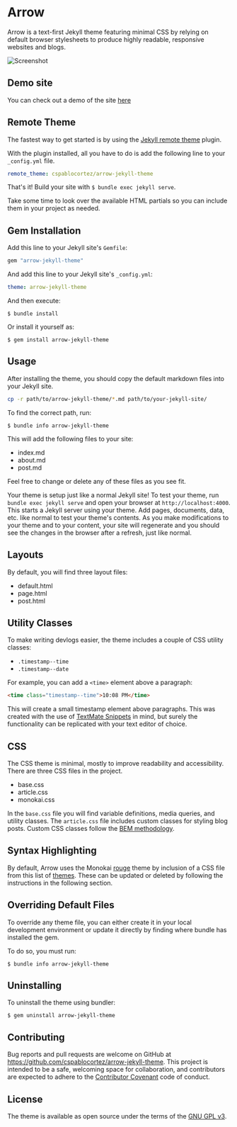 # Arrow

Arrow is a text-first Jekyll theme featuring minimal CSS by relying on default browser stylesheets to produce highly readable, responsive websites and blogs.

![Screenshot](https://i.ibb.co/CQsKPk8/2025-01-23-06-37-08-localhost-4aee2ad31133.png)

## Demo site

You can check out a demo of the site [here](https://cspablocortez.github.io/arrow-jekyll-theme/)

## Remote Theme

The fastest way to get started is by using the [Jekyll remote theme](https://github.com/benbalter/jekyll-remote-theme) plugin.

With the plugin installed, all you have to do is add the following line to your `_config.yml` file.

```yaml
remote_theme: cspablocortez/arrow-jekyll-theme
```

That's it! Build your site with `$ bundle exec jekyll serve`.

Take some time to look over the available HTML partials so you can include them in your project as needed.


## Gem Installation

Add this line to your Jekyll site's `Gemfile`:

```ruby
gem "arrow-jekyll-theme"
```

And add this line to your Jekyll site's `_config.yml`:

```yaml
theme: arrow-jekyll-theme
```

And then execute:

    $ bundle install

Or install it yourself as:

    $ gem install arrow-jekyll-theme

## Usage

After installing the theme, you should copy the default markdown files into your Jekyll site.

```bash
cp -r path/to/arrow-jekyll-theme/*.md path/to/your-jekyll-site/
```

To find the correct path, run:

```shell
$ bundle info arrow-jekyll-theme 
```

This will add the following files to your site:

- index.md
- about.md
- post.md

Feel free to change or delete any of these files as you see fit.

Your theme is setup just like a normal Jekyll site! To test your theme, run `bundle exec jekyll serve` and open your browser at `http://localhost:4000`. This starts a Jekyll server using your theme. Add pages, documents, data, etc. like normal to test your theme's contents. As you make modifications to your theme and to your content, your site will regenerate and you should see the changes in the browser after a refresh, just like normal.

## Layouts

By default, you will find three layout files:

- default.html
- page.html
- post.html


## Utility Classes

To make writing devlogs easier, the theme includes a couple of CSS utility classes:

- `.timestamp--time`
- `.timestamp--date`

For example, you can add a `<time>` element above a paragraph:
    
```html
<time class="timestamp--time">10:08 PM</time>
```

This will create a small timestamp element above paragraphs. This was created with the use of [TextMate Snippets](https://macromates.com/textmate/manual/snippets) in mind, but surely the functionality can be replicated with your text editor of choice.

## CSS

The CSS theme is minimal, mostly to improve readability and accessibility. There are three CSS files in the project.

- base.css
- article.css
- monokai.css

In the `base.css` file you will find variable definitions, media queries, and utility classes. The `article.css` file includes custom classes for styling blog posts. Custom CSS classes follow the [BEM methodology](https://en.bem.info/methodology/css/).

## Syntax Highlighting

By default, Arrow uses the Monokai [rouge](https://github.com/rouge-ruby/rouge) theme by inclusion of a CSS file from this list of [themes](https://github.com/brazacz/rouge-themes). These can be updated or deleted by following the instructions in the following section.

## Overriding Default Files

To override any theme file, you can either create it in your local development environment or update it directly by finding where bundle has installed the gem.

To do so, you must run:

```shell
$ bundle info arrow-jekyll-theme 
```

## Uninstalling 

To uninstall the theme using bundler:

```shell
$ gem uninstall arrow-jekyll-theme
```

## Contributing

Bug reports and pull requests are welcome on GitHub at https://github.com/cspablocortez/arrow-jekyll-theme. This project is intended to be a safe, welcoming space for collaboration, and contributors are expected to adhere to the [Contributor Covenant](https://www.contributor-covenant.org/) code of conduct.

## License

The theme is available as open source under the terms of the [GNU GPL v3](https://www.gnu.org/licenses/gpl-3.0.en.html#license-text).
